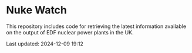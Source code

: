# Nuke Watch

This repository includes code for retrieving the latest information available on the output of EDF nuclear power plants in the UK.

Last updated: 2024-12-09 19:12